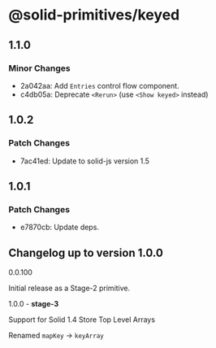 # @solid-primitives/keyed

## 1.1.0

### Minor Changes

- 2a042aa: Add `Entries` control flow component.
- c4db05a: Deprecate `<Rerun>` (use `<Show keyed>` instead)

## 1.0.2

### Patch Changes

- 7ac41ed: Update to solid-js version 1.5

## 1.0.1

### Patch Changes

- e7870cb: Update deps.

## Changelog up to version 1.0.0

0.0.100

Initial release as a Stage-2 primitive.

1.0.0 - **stage-3**

Support for Solid 1.4 Store Top Level Arrays

Renamed `mapKey` -> `keyArray`
